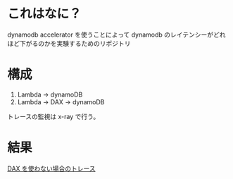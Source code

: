 # これはなに？

dynamodb accelerator を使うことによって dynamodb のレイテンシーがどれほど下がるのかを実験するためのリポジトリ

# 構成

1. Lambda -> dynamoDB
2. Lambda -> DAX -> dynamoDB

トレースの監視は x-ray で行う。

# 結果

[DAX を使わない場合のトレース](<https://ap-northeast-1.console.aws.amazon.com/cloudwatch/home?config=%7B%22displayMode%22%3A%22static%22%2C%22heightUnit%22%3A40%2C%22widgetMarginX%22%3A10%2C%22widgetMarginY%22%3A10%2C%22embeddedMaximize%22%3Afalse%2C%22style%22%3A%22polaris%22%7D&region=ap-northeast-1&origin=https%3A%2F%2Fap-northeast-1.console.aws.amazon.com%2Flambda%2Fhome&v=1#servicelens:traces/1-6236e9bd-79b79c842f4572630417b8ae?~(query~(filter~(node~'*7e*28name*7e*27test_lambda_function*7etype*7e*27AWS*2a3a*2a3aLambda*2a3a*2a3aFunction*7edataSource*7e*27xray*29))~context~())>)
